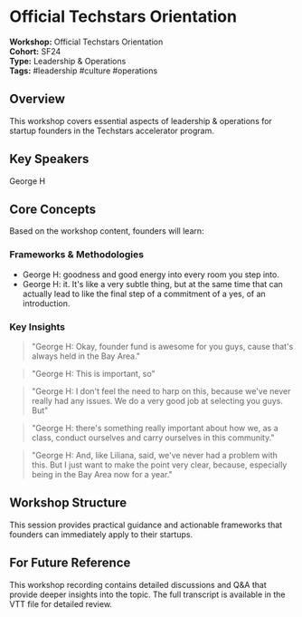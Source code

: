 # Official Techstars Orientation

**Workshop:** Official Techstars Orientation  
**Cohort:** SF24  
**Type:** Leadership & Operations  
**Tags:** #leadership #culture #operations

## Overview

This workshop covers essential aspects of leadership & operations for startup founders in the Techstars accelerator program.

## Key Speakers

George H

## Core Concepts

Based on the workshop content, founders will learn:


### Frameworks & Methodologies

- George H: goodness and good energy into every room you step into.
- George H: it. It's like a very subtle thing, but at the same time that can actually lead to like the final step of a commitment of a yes, of an introduction.

### Key Insights

> "George H: Okay, founder fund is awesome for you guys, cause that's always held in the Bay Area."

> "George H: This is important, so"

> "George H: I don't feel the need to harp on this, because we've never really had any issues. We do a very good job at selecting you guys. But"

> "George H: there's something really important about how we, as a class, conduct ourselves and carry ourselves in this community."

> "George H: And, like Liliana, said, we've never had a problem with this. But I just want to make the point very clear, because, especially being in the Bay Area now for a year."


## Workshop Structure

This session provides practical guidance and actionable frameworks that founders can immediately apply to their startups.

## For Future Reference

This workshop recording contains detailed discussions and Q&A that provide deeper insights into the topic. The full transcript is available in the VTT file for detailed review.
